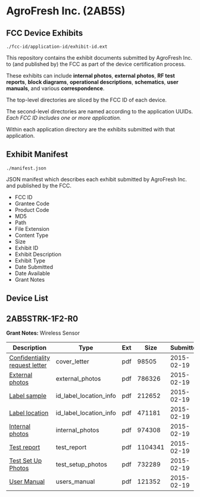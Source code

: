 # AgroFresh Inc. (2AB5S)
## FCC Device Exhibits

```
./fcc-id/application-id/exhibit-id.ext
```

This repository contains the exhibit documents submitted by AgroFresh Inc. to (and published by) the FCC as part of the device certification process.

These exhibits can include **internal photos**, **external photos**, **RF test reports**, **block diagrams**, **operational descriptions**, **schematics**, **user manuals**, and various **correspondence**.

The top-level directories are sliced by the FCC ID of each device.

The second-level directories are named according to the application UUIDs. *Each FCC ID includes one or more application.*

Within each application directory are the exhibits submitted with that application. 

## Exhibit Manifest

```
./manifest.json
```

JSON manifest which describes each exhibit submitted by AgroFresh Inc. and published by the FCC.

- FCC ID
- Grantee Code
- Product Code
- MD5
- Path
- File Extension
- Content Type
- Size
- Exhibit ID
- Exhibit Description
- Exhibit Type
- Date Submitted
- Date Available
- Grant Notes

## Device List
## 2AB5STRK-1F2-R0
**Grant Notes:** Wireless Sensor

| Description | Type | Ext | Size | Submitted | Available |
| ----------- | ---- | --- | ---- | --------- | --------- |
| [Confidentiality request letter](2AB5STRK-1F2-R0/2dce30492d2cf19567a3d6e5e70820dc/2538660.pdf) | cover_letter | pdf | 98505 | 2015-02-19 | 2015-02-19 |
| [External photos](2AB5STRK-1F2-R0/2dce30492d2cf19567a3d6e5e70820dc/2538662.pdf) | external_photos | pdf | 786326 | 2015-02-19 | 2015-08-18 |
| [Label sample](2AB5STRK-1F2-R0/2dce30492d2cf19567a3d6e5e70820dc/2538663.pdf) | id_label_location_info | pdf | 212652 | 2015-02-19 | 2015-02-19 |
| [Label location](2AB5STRK-1F2-R0/2dce30492d2cf19567a3d6e5e70820dc/2538664.pdf) | id_label_location_info | pdf | 471181 | 2015-02-19 | 2015-02-19 |
| [Internal photos](2AB5STRK-1F2-R0/2dce30492d2cf19567a3d6e5e70820dc/2538665.pdf) | internal_photos | pdf | 974308 | 2015-02-19 | 2015-08-18 |
| [Test report](2AB5STRK-1F2-R0/2dce30492d2cf19567a3d6e5e70820dc/2538668.pdf) | test_report | pdf | 1104341 | 2015-02-19 | 2015-02-19 |
| [Test Set Up Photos](2AB5STRK-1F2-R0/2dce30492d2cf19567a3d6e5e70820dc/2538669.pdf) | test_setup_photos | pdf | 732289 | 2015-02-19 | 2015-08-18 |
| [User Manual](2AB5STRK-1F2-R0/2dce30492d2cf19567a3d6e5e70820dc/2538670.pdf) | users_manual | pdf | 121352 | 2015-02-19 | 2015-08-18 |
